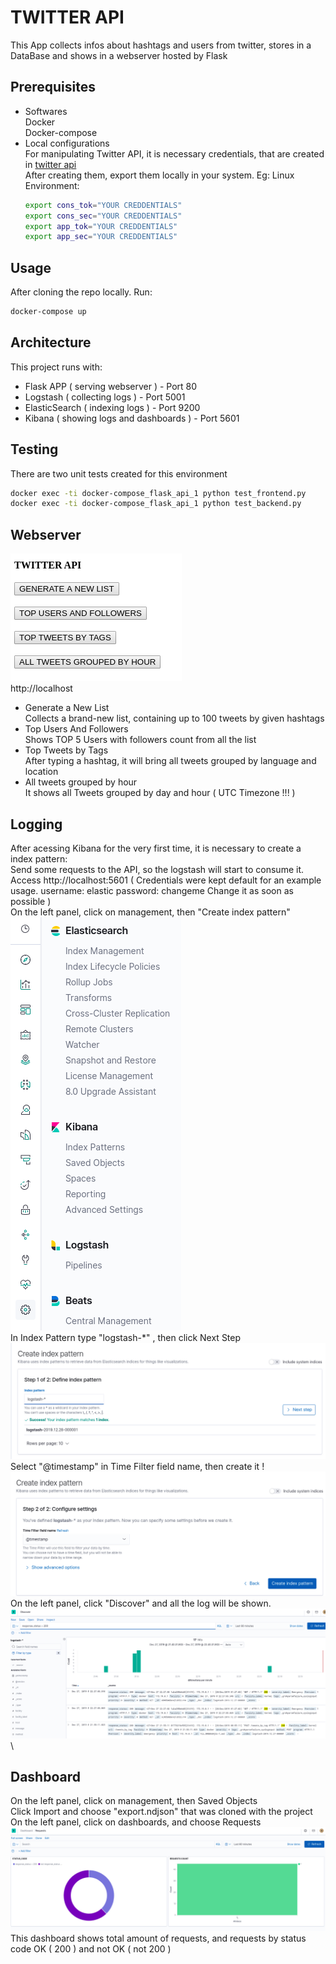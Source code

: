 # TWITTER API
This App collects infos about hashtags and users from twitter, stores in a DataBase and shows in a webserver hosted by Flask

## Prerequisites
- Softwares\
   Docker\
   Docker-compose
- Local configurations\
  For manipulating Twitter API, it is necessary credentials, that are created in [twitter api](https://developer.twitter.com/en/docs/basics/authentication/oauth-1-0a)\
  After creating them, export them locally in your system. Eg: Linux Environment:
   ```bash
   export cons_tok="YOUR CREDDENTIALS"
   export cons_sec="YOUR CREDDENTIALS"
   export app_tok="YOUR CREDDENTIALS"
   export app_sec="YOUR CREDDENTIALS"
   ```
## Usage
After cloning the repo locally. Run:
```bash
docker-compose up
```
## Architecture
This project runs with:
- Flask APP ( serving webserver ) - Port 80
- Logstash ( collecting logs ) - Port 5001
- ElasticSearch ( indexing logs ) - Port 9200
- Kibana ( showing logs and dashboards ) - Port 5601
## Testing
There are two unit tests created for this environment
```bash
docker exec -ti docker-compose_flask_api_1 python test_frontend.py
docker exec -ti docker-compose_flask_api_1 python test_backend.py
```
## Webserver
![Api Home](/pictures/home.png)\
http://localhost
- Generate a New List\
  Collects a brand-new list, containing up to 100 tweets by given hashtags
- Top Users And Followers\
  Shows TOP 5 Users with followers count from all the list
- Top Tweets by Tags\
  After typing a hashtag, it will bring all tweets grouped by language and location
- All tweets grouped by hour\
  It shows all Tweets grouped by day and hour ( UTC Timezone !!! ) 
## Logging
After acessing Kibana for the very first time, it is necessary to create a index pattern:\
Send some requests to the API, so the logstash will start to consume it.\
Access http://localhost:5601 ( Credentials were kept default for an example usage. username: elastic password: changeme Change it as soon as possible ) \
On the left panel, click on management, then "Create index pattern"\
![Index Patterns](/pictures/index.png)\
In Index Pattern type "logstash-*" , then click Next Step\
![Index Patterns](/pictures/create_index.png)\
Select "@timestamp" in Time Filter field name, then create it !\
![Index Patterns](/pictures/timestamp.png)\
On the left panel, click "Discover" and all the log will be shown.\
![Kibana Query](/pictures/query.png)\
## Dashboard
On the left panel, click on management, then Saved Objects\
Click Import and choose "export.ndjson" that was cloned with the project\
On the left panel, click on dashboards, and choose Requests\
![Kibana Dashboard](/pictures/dashboard.png)\
This dashboard shows total amount of requests, and requests by status code OK ( 200 ) and not OK ( not 200 )